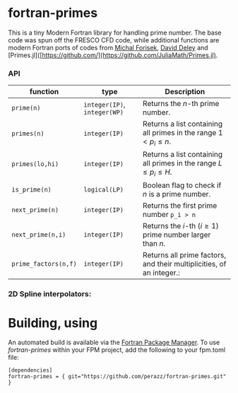 fortran-primes
===

This is a tiny Modern Fortran library for handling prime number. 
The base code was spun off the FRESCO CFD code, while additional functions are modern Fortran ports of codes from [Michal Forisek](https://people.ksp.sk/~misof/primes/), [David Deley](https://daviddeley.com/programming/code/primes.htm) and [Primes.jl]([https://github.com/](https://github.com/JuliaMath/Primes.jl).

### API

function      | type | Description 
---        | --- | ---         
`prime(n)` | `integer(IP)`, `integer(WP)` | Returns the $n$-th prime number. 
`primes(n)` | `integer(IP)` | Returns a list containing all primes in the range $1 \lt p_i \le n$.
`primes(lo,hi)` | `integer(IP)` | Returns a list containing all primes in the range $L \le p_i \le H$.
`is_prime(n)` | `logical(LP)` | Boolean flag to check if $n$ is a prime number.
`next_prime(n)` | `integer(IP)` | Returns the first prime number `p_i > n`
`next_prime(n,i)` | `integer(IP)` | Returns the $i$-th ($i \ge 1$) prime number larger than $n$.
`prime_factors(n,f)` | `integer(IP)` | Returns all prime factors, and their multiplicities, of an integer.: 


### 2D Spline interpolators:



Building, using
===============

An automated build is available via the [Fortran Package Manager](https://github.com/fortran-lang/fpm). To use *fortran-primes* within your FPM project, add the following to your fpm.toml file:

```
[dependencies]
fortran-primes = { git="https://github.com/perazz/fortran-primes.git" }
```
